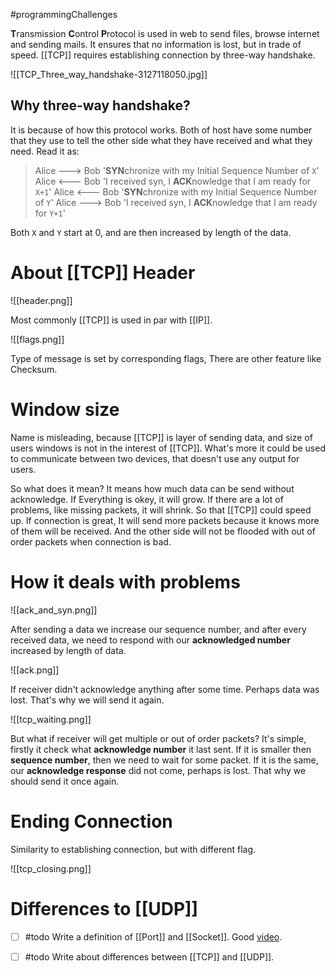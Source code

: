 #programmingChallenges 

**T**ransmission **C**ontrol **P**rotocol is used in web to send files, browse internet and sending mails. It ensures that no information is lost, but in trade of speed. [[TCP]] requires establishing connection by three-way handshake.

![[TCP_Three_way_handshake-3127118050.jpg]]

## Why three-way handshake?

It is because of how this protocol works. Both of host have some number that they use to tell the other side what they have received and what they need. Read it as:

>Alice ---> Bob  '**SYN**chronize with my Initial Sequence Number of `X`'
Alice <--- Bob   'I received syn, I **ACK**nowledge that I am ready for `X+1`'
Alice <--- Bob   '**SYN**chronize with my Initial Sequence Number of `Y`'
Alice ---> Bob   'I received syn, I **ACK**nowledge that I am ready for `Y+1`'

Both `X` and `Y` start at 0, and are then increased by length of the data.
# About [[TCP]] Header

![[header.png]]

Most commonly [[TCP]] is used in par with [[IP]].

![[flags.png]]

Type of message is set by corresponding flags, There are other feature like Checksum.

# Window size
Name is misleading, because [[TCP]] is layer of sending data, and size of users windows is not in the interest of [[TCP]]. What's more it could be used to communicate between two devices, that doesn't use any output for users. 

So what does it mean? It means how much data can be send without acknowledge. If Everything is okey, it will grow. If there are a lot of problems, like missing packets, it will shrink. So that [[TCP]] could speed up. If connection is great, It will send more packets because it knows more of them will be received. And the other side will not be flooded with out of order packets when connection is bad.

# How it deals with problems
![[ack_and_syn.png]]

After sending a data we increase our sequence number, and after every received data, we need to respond with our **acknowledged number** increased by length of data.

![[ack.png]]

If receiver didn't acknowledge anything after some time. Perhaps data was lost. That's why we will send it again.

![[tcp_waiting.png]]

But what if receiver will get multiple or out of order packets? It's simple, firstly it check what **acknowledge number** it last sent. If it is smaller then **sequence number**, then we need to wait for some packet. If it is the same, our **acknowledge response** did not come, perhaps is lost. That why we should send it once again.

# Ending Connection
Similarity to establishing connection, but with different flag.

![[tcp_closing.png]]

# Differences to [[UDP]]

- [ ] #todo Write a definition of [[Port]] and [[Socket]]. Good [video](https://www.youtube.com/watch?v=FfvUxw8DHb0).
- [ ] #todo Write about differences between [[TCP]] and [[UDP]].

